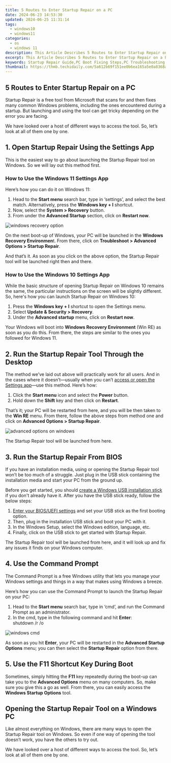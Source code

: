 ```yaml
---
title: 5 Routes to Enter Startup Repair on a PC
date: 2024-06-23 14:53:30
updated: 2024-06-25 11:31:14
tags:
  - windows10
  - windows11
categories:
  - os
  - windows 11
description: This Article Describes 5 Routes to Enter Startup Repair on a PC
excerpt: This Article Describes 5 Routes to Enter Startup Repair on a PC
keywords: Startup Repair Guide,PC Boot Fixing Steps,PC Troubleshooting Tips,System Restore Windows,Safe Mode for Repaired PCs,Recovery Options Help,Bootloader Boot Paths
thumbnail: https://thmb.techidaily.com/5a612b69f151ee0b6ea165a5e0a8368a6294f13aca50623658d8bbb7241b81d0.jpg
---
```


## 5 Routes to Enter Startup Repair on a PC

 Startup Repair is a free tool from Microsoft that scans for and then fixes many common Windows problems, including the ones encountered during a startup. But launching and using the tool can get tricky depending on the error you are facing.

 We have looked over a host of different ways to access the tool. So, let’s look at all of them one by one.

## 1\. Open Startup Repair Using the Settings App

 This is the easiest way to go about launching the Startup Repair tool on Windows. So we will lay out this method first.

### How to Use the Windows 11 Settings App

 Here’s how you can do it on Windows 11:

1. Head to the **Start menu** search bar, type in ‘settings’, and select the best match. Alternatively, press the **Windows key + I** shortcut.
2. Now, select the **System > Recovery** button.
3. From under the **Advanced Startup** section, click on **Restart now**.

![windows recovery option](https://static1.makeuseofimages.com/wordpress/wp-content/uploads/2023/09/windows-recovery-option.jpg)

 On the next boot-up of Windows, your PC will be launched in the **Windows Recovery Environmen**t. From there, click on **Troubleshoot > Advanced Options > Startup Repair**.

 And that’s it. As soon as you click on the above option, the Startup Repair tool will be launched right then and there.

### How to Use the Windows 10 Settings App

 While the basic structure of opening Startup Repair on Windows 10 remains the same, the particular instructions on the screen will be slightly different. So, here's how you can launch Startup Repair on Windows 10:

1. Press the **Windows key + I** shortcut to open the Settings menu.
2. Select **Update & Security > Recovery**.
3. Under the **Advanced startup** menu, click on **Restart now**.

 Your Windows will boot into **Windows Recovery Environment** (Win RE) as soon as you do this. From there, the steps are similar to the ones you followed for Windows 11\.

## 2\. Run the Startup Repair Tool Through the Desktop

 The method we’ve laid out above will practically work for all users. And in the cases where it doesn’t—usually when you can’t [access or open the Settings app](https://www.makeuseof.com/windows-ways-to-open-system-settings/)—use this method. Here’s how:

1. Click the **Start menu** icon and select the **Power** button.
2. Hold down the **Shift** key and then click on **Restart**.

 That’s it; your PC will be restarted from here, and you will be then taken to the **Win RE** menu. From there, follow the above steps from method one and click on **Advanced Options > Startup Repair**.

![advanced options on windows](https://static1.makeuseofimages.com/wordpress/wp-content/uploads/2023/09/advanced-options-on-windows.jpg)

 The Startup Repair tool will be launched from here.

## 3\. Run the Startup Repair From BIOS

 If you have an installation media, using or opening the Startup Repair tool won’t be too much of a struggle. Just plug in the USB stick containing the installation media and start your PC from the ground up.

 Before you get started, you should [create a Windows USB installation stick](https://www.makeuseof.com/tag/create-windows-10-installation-media/) if you don't already have it. After you have the USB stick ready, follow the below steps:

1. [Enter your BIOS/UEFI settings](https://www.makeuseof.com/tag/enter-bios-computer/) and set your USB stick as the first booting option.
2. Then, plug in the installation USB stick and boot your PC with it.
3. In the Windows Setup, select the Windows edition, language, etc.
4. Finally, click on the USB stick to get started with Startup Repair.

 The Startup Repair tool will be launched from here, and it will look up and fix any issues it finds on your Windows computer.

## 4\. Use the Command Prompt

 The Command Prompt is a free Windows utility that lets you manage your Windows settings and things in a way that makes using Windows a breeze.

 Here’s how you can use the Command Prompt to launch the Startup Repair on your PC:

1. Head to the **Start menu** search bar, type in ‘cmd’, and run the Command Prompt as an administrator.
2. In the cmd, type in the following command and hit **Enter**:  
shutdown /r /o

![windows cmd](https://static1.makeuseofimages.com/wordpress/wp-content/uploads/2023/09/windows-cmd.jpg)

 As soon as you hit **Enter**, your PC will be restarted in the **Advanced Startup Options** menu; you can then select the **Startup Repair** option from there.

## 5\. Use the F11 Shortcut Key During Boot

 Sometimes, simply hitting the **F11** key repeatedly during the boot-up can take you to the **Advanced Options** menu on many computers. So, make sure you give this a go as well. From there, you can easily access the **Windows Startup Options** tool.

## Opening the Startup Repair Tool on a Windows PC

 Like almost everything on Windows, there are many ways to open the Startup Repair tool on Windows. So even if one way of opening the tool doesn’t work, you have the others to try out.

 We have looked over a host of different ways to access the tool. So, let’s look at all of them one by one.
